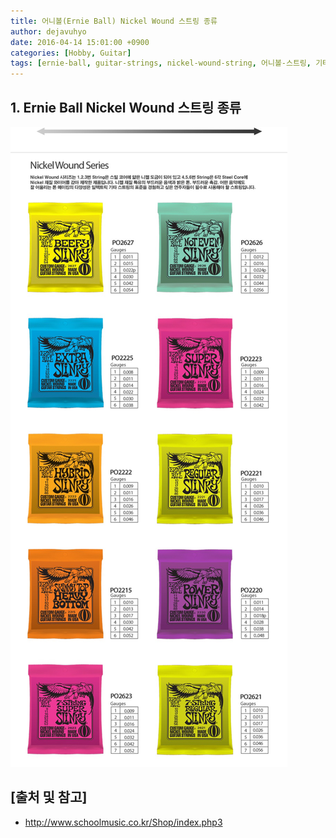 ```yaml
---
title: 어니볼(Ernie Ball) Nickel Wound 스트링 종류
author: dejavuhyo
date: 2016-04-14 15:01:00 +0900
categories: [Hobby, Guitar]
tags: [ernie-ball, guitar-strings, nickel-wound-string, 어니볼-스트링, 기타-스트링]
---
```


## 1. Ernie Ball Nickel Wound 스트링 종류

![ernie-ball-nickel-wound](/assets/img/2016-04-14-ernie-ball-nickel-wound/ernie-ball-nickel-wound.png)

## [출처 및 참고]
* http://www.schoolmusic.co.kr/Shop/index.php3
